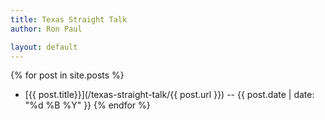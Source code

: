 ```yaml
---
title: Texas Straight Talk
author: Ron Paul

layout: default
---
```


{% for post in site.posts %}
- [{{ post.title}}](/texas-straight-talk/{{ post.url }}) -- {{ post.date | date: "%d %B %Y" }}
{% endfor %}
